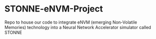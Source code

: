 # STONNE-eNVM-Project
Repo to house our code to integrate eNVM (emerging Non-Volatile Memories) technology into a Neural Network Accelerator simulator called STONNE
